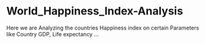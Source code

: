 # World_Happiness_Index-Analysis
Here we are Analyzing the countries Happiness index on certain Parameters like Country GDP, Life expectancy ... 
